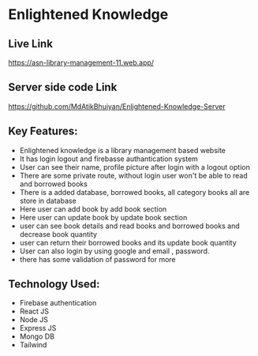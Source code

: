 

# Enlightened Knowledge


## Live Link

https://asn-library-management-11.web.app/


## Server side code Link
https://github.com/MdAtikBhuiyan/Enlightened-Knowledge-Server


## Key Features:

- Enlightened knowledge is a library management based website
- It has login logout and firebasse authantication system
- User can see their name, profile picture after login with a logout option
- There are some private route, without login user won't be able to read and borrowed books 
- There is a added database, borrowed books, all category books all are store in database
- Here user can add book by add book section
- Here user can update book by update book section
- user can see book details and read books and borrowed books and decrease book quantity
- user can return their borrowed books and its update book quantity
- User can also login by using google and email , password.
- there has some validation of password for more


## Technology Used:
- Firebase authentication
- React JS
- Node JS
- Express JS
- Mongo DB
- Tailwind
